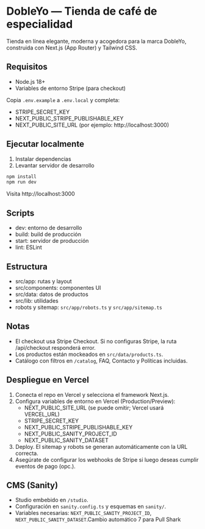 # DobleYo — Tienda de café de especialidad

Tienda en línea elegante, moderna y acogedora para la marca DobleYo, construida con Next.js (App Router) y Tailwind CSS.

## Requisitos
- Node.js 18+
- Variables de entorno Stripe (para checkout)

Copia `.env.example` a `.env.local` y completa:
- STRIPE_SECRET_KEY
- NEXT_PUBLIC_STRIPE_PUBLISHABLE_KEY
- NEXT_PUBLIC_SITE_URL (por ejemplo: http://localhost:3000)

## Ejecutar localmente
1. Instalar dependencias
2. Levantar servidor de desarrollo

```powershell
npm install
npm run dev
```

Visita http://localhost:3000

## Scripts
- dev: entorno de desarrollo
- build: build de producción
- start: servidor de producción
- lint: ESLint

## Estructura
- src/app: rutas y layout
- src/components: componentes UI
- src/data: datos de productos
- src/lib: utilidades
 - robots y sitemap: `src/app/robots.ts` y `src/app/sitemap.ts`

## Notas
- El checkout usa Stripe Checkout. Si no configuras Stripe, la ruta /api/checkout responderá error.
- Los productos están mockeados en `src/data/products.ts`.
 - Catálogo con filtros en `/catalog`, FAQ, Contacto y Políticas incluidas.

## Despliegue en Vercel
1. Conecta el repo en Vercel y selecciona el framework Next.js.
2. Configura variables de entorno en Vercel (Production/Preview):
	- NEXT_PUBLIC_SITE_URL (se puede omitir; Vercel usará VERCEL_URL)
	- STRIPE_SECRET_KEY
	- NEXT_PUBLIC_STRIPE_PUBLISHABLE_KEY
	- NEXT_PUBLIC_SANITY_PROJECT_ID
	- NEXT_PUBLIC_SANITY_DATASET
3. Deploy. El sitemap y robots se generan automáticamente con la URL correcta.
4. Asegúrate de configurar los webhooks de Stripe si luego deseas cumplir eventos de pago (opc.).

## CMS (Sanity)
- Studio embebido en `/studio`.
- Configuración en `sanity.config.ts` y esquemas en `sanity/`.
- Variables necesarias: `NEXT_PUBLIC_SANITY_PROJECT_ID`, `NEXT_PUBLIC_SANITY_DATASET`.Cambio automático 7 para Pull Shark
